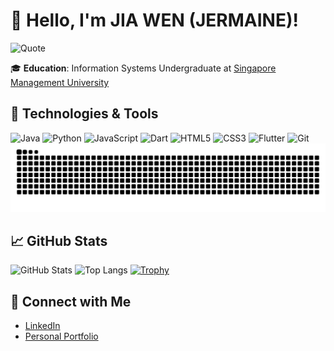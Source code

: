 # 👋 Hello, I'm JIA WEN (JERMAINE)!

![Quote](https://quotes-github-readme.vercel.app/api?type=horizontal&theme=light)


🎓 **Education**: Information Systems Undergraduate at [Singapore Management University](https://www.smu.edu.sg)

## 🔧 Technologies & Tools

![Java](https://img.shields.io/badge/Java-ED8B00?style=flat-square&logo=java&logoColor=white)
![Python](https://img.shields.io/badge/Python-3776AB?style=flat-square&logo=python&logoColor=white)
![JavaScript](https://img.shields.io/badge/JavaScript-F7DF1E?style=flat-square&logo=javascript&logoColor=black)
![Dart](https://img.shields.io/badge/Dart-0175C2?style=flat-square&logo=dart&logoColor=white)
![HTML5](https://img.shields.io/badge/HTML5-E34F26?style=flat-square&logo=html5&logoColor=white)
![CSS3](https://img.shields.io/badge/CSS3-1572B6?style=flat-square&logo=css3&logoColor=white)
![Flutter](https://img.shields.io/badge/Flutter-02569B?style=flat-square&logo=flutter&logoColor=white)
![Git](https://img.shields.io/badge/Git-F05032?style=flat-square&logo=git&logoColor=white)
![Snake animation](https://raw.githubusercontent.com/JIAWEN-NG/JIAWEN-NG/output/github-contribution-grid-snake.svg)


## 📈 GitHub Stats

![GitHub Stats](https://github-readme-stats.vercel.app/api?username=JIAWEN-NG&show_icons=true&theme=default)
![Top Langs](https://github-readme-stats.vercel.app/api/top-langs/?username=JIAWEN-NG&layout=compact&theme=default)
[![Trophy](https://github-profile-trophy.vercel.app/?username=JIAWEN-NG&theme=gruvbox&row=2&column=3)](https://github.com/ryo-ma/github-profile-trophy)




## 🔗 Connect with Me

- [LinkedIn](https://www.linkedin.com/in/ng-jia-wen-2002/)
- [Personal Portfolio](https://jiawen-ng.github.io/)

